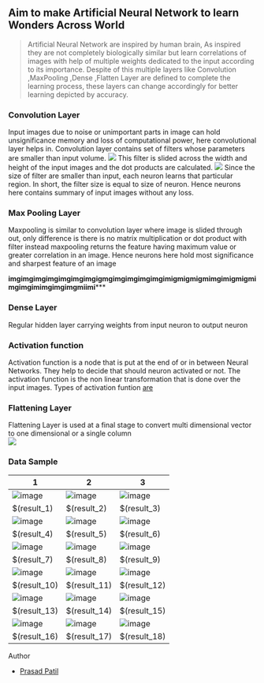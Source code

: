 ## Aim to make Artificial Neural Network to learn Wonders Across World

> Artificial Neural Network are inspired by human brain,
As inspired they are not completely biologically similar but learn correlations of images with help of multiple weights dedicated to the input according to its importance. 
Despite of this multiple layers like Convolution ,MaxPooling ,Dense ,Flatten Layer are defined to complete the learning process, these layers can change accordingly for better learning depicted by accuracy.


### Convolution Layer
Input images due to noise or unimportant parts in image can hold unsignificance memory and loss of computational power, here convolutional layer helps in. Convolution layer contains set of filters whose parameters are smaller than input volume. 
![](https://cdn-media-1.freecodecamp.org/images/Gjxh-aApWTzIRI1UNmGnNLrk8OKsQaf2tlDu)
This filter is slided across the width and height of the input images and the dot products are calculated. 
![](https://miro.medium.com/max/447/1*nYf_cUIHFEWU1JXGwnz-Ig.gif)
Since the size of filter are smaller than input, each neuron learns that particular region. In short, the filter size is equal to size of neuron. Hence neurons here contains summary of input images without any loss.


### Max Pooling Layer
Maxpooling is similar to convolution layer where image is slided through out, only difference is there is no matrix multiplication or dot product with filter instead maxpooling returns the feature having maximum value or greater correlation in an image. Hence neurons here hold most significance and sharpest feature of an image

****imgimgimgimgimgimgimgigmgimgimgimgimgimigmigmigmimgimigmigmimgimgimimgimgimgmiimi*******



### Dense Layer
Regular hidden layer carrying weights from input neuron to output neuron

### Activation function 
Activation function is a node that is put at the end of or in between Neural Networks. They help to decide that should neuron activated or not. The activation function is the non linear transformation that is done over the input images. Types of activation funtion [are](https://keras.io/activations/)

### Flattening Layer
Flattening Layer is used at a final stage to convert multi dimensional vector to one dimensional or a single column  
![](https://miro.medium.com/max/481/1*GLQjM9k0gZ14nYF0XmkRWQ.png)

### Data Sample
1 | 2 | 3 |
|---|---|---|
|![image](https://github.com/foamliu/Car-Recognition/raw/master/images/0_out.png)  | ![image](https://github.com/foamliu/Car-Recognition/raw/master/images/1_out.png) | ![image](https://github.com/foamliu/Car-Recognition/raw/master/images/2_out.png)|
|$(result_1)|$(result_2)|$(result_3)|
|![image](https://github.com/foamliu/Car-Recognition/raw/master/images/4_out.png)  | ![image](https://github.com/foamliu/Car-Recognition/raw/master/images/5_out.png) | ![image](https://github.com/foamliu/Car-Recognition/raw/master/images/6_out.png)|
|$(result_4)|$(result_5)|$(result_6)|
|![image](https://github.com/foamliu/Car-Recognition/raw/master/images/8_out.png)  | ![image](https://github.com/foamliu/Car-Recognition/raw/master/images/9_out.png) | ![image](https://github.com/foamliu/Car-Recognition/raw/master/images/10_out.png)|
|$(result_7)|$(result_8)|$(result_9)|
|![image](https://github.com/foamliu/Car-Recognition/raw/master/images/12_out.png) | ![image](https://github.com/foamliu/Car-Recognition/raw/master/images/13_out.png)| ![image](https://github.com/foamliu/Car-Recognition/raw/master/images/14_out.png)|
|$(result_10)|$(result_11)|$(result_12)|
|![image](https://github.com/foamliu/Car-Recognition/raw/master/images/16_out.png) | ![image](https://github.com/foamliu/Car-Recognition/raw/master/images/17_out.png)|![image](https://github.com/foamliu/Car-Recognition/raw/master/images/18_out.png) |
|$(result_13)|$(result_14)|$(result_15)|
|![image](https://github.com/foamliu/Car-Recognition/raw/master/images/0_out.png)  | ![image](https://github.com/foamliu/Car-Recognition/raw/master/images/1_out.png) | ![image](https://github.com/foamliu/Car-Recognition/raw/master/images/2_out.png)|
|$(result_16)|$(result_17)|$(result_18)|


Author
- [Prasad Patil](https://kaggle.com/prasadpatil99)


